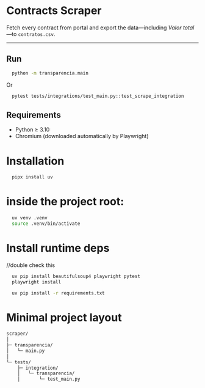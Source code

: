 # Contracts Scraper

Fetch every contract from portal and export the data—including _Valor total_—to `contratos.csv`.

---
## Run
```bash
  python -m transparencia.main 
```

Or 
```bash
  pytest tests/integrations/test_main.py::test_scrape_integration 
```

## Requirements
* Python ≥ 3.10
* Chromium (downloaded automatically by Playwright)
#  Installation

```bash
  pipx install uv 
```

# inside the project root:
```bash  
  uv venv .venv
  source .venv/bin/activate
```
# Install runtime deps
//double check this
```bash
  uv pip install beautifulsoup4 playwright pytest
  playwright install
```
```bash
  uv pip install -r requirements.txt
```

# Minimal project layout
```markdown
scraper/
│
├─ transparencia/
│   └─ main.py
│
└─ tests/
    ├─ integration/
    │   └─ transparencia/
    │       └─ test_main.py
```
